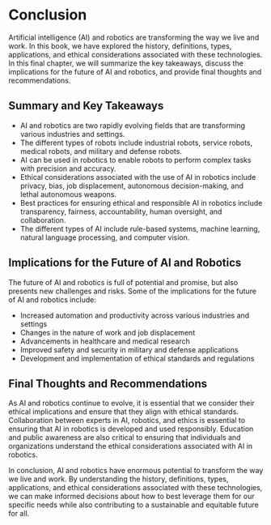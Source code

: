 # Conclusion

Artificial intelligence (AI) and robotics are transforming the way we live and work. In this book, we have explored the history, definitions, types, applications, and ethical considerations associated with these technologies. In this final chapter, we will summarize the key takeaways, discuss the implications for the future of AI and robotics, and provide final thoughts and recommendations.

Summary and Key Takeaways
-------------------------

* AI and robotics are two rapidly evolving fields that are transforming various industries and settings.
* The different types of robots include industrial robots, service robots, medical robots, and military and defense robots.
* AI can be used in robotics to enable robots to perform complex tasks with precision and accuracy.
* Ethical considerations associated with the use of AI in robotics include privacy, bias, job displacement, autonomous decision-making, and lethal autonomous weapons.
* Best practices for ensuring ethical and responsible AI in robotics include transparency, fairness, accountability, human oversight, and collaboration.
* The different types of AI include rule-based systems, machine learning, natural language processing, and computer vision.

Implications for the Future of AI and Robotics
----------------------------------------------

The future of AI and robotics is full of potential and promise, but also presents new challenges and risks. Some of the implications for the future of AI and robotics include:

* Increased automation and productivity across various industries and settings
* Changes in the nature of work and job displacement
* Advancements in healthcare and medical research
* Improved safety and security in military and defense applications
* Development and implementation of ethical standards and regulations

Final Thoughts and Recommendations
----------------------------------

As AI and robotics continue to evolve, it is essential that we consider their ethical implications and ensure that they align with ethical standards. Collaboration between experts in AI, robotics, and ethics is essential to ensuring that AI in robotics is developed and used responsibly. Education and public awareness are also critical to ensuring that individuals and organizations understand the ethical considerations associated with AI in robotics.

In conclusion, AI and robotics have enormous potential to transform the way we live and work. By understanding the history, definitions, types, applications, and ethical considerations associated with these technologies, we can make informed decisions about how to best leverage them for our specific needs while also contributing to a sustainable and equitable future for all.